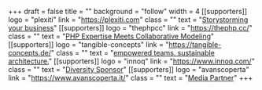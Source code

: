+++
draft = false
title = ""
background = "follow"
width = 4
[[supporters]]
logo = "plexiti"
link = "https://plexiti.com"
class = ""
text = "[Storystorming your business](https://www.plexiti.com)"
[[supporters]]
logo = "thephpcc"
link = "https://thephp.cc/"
class = ""
text = "[PHP Expertise Meets Collaborative Modeling](https://thephp.cc)"
[[supporters]]
logo = "tangible-concepts"
link = "https://tangible-concepts.de/"
class = ""
text = "[empowered teams. sustainable architecture.](https://tangible-concepts.de)"
[[supporters]]
logo = "innoq"
link = "https://www.innoq.com/"
class = ""
text = "[Diversity Sponsor](https://innoq.com)"
[[supporters]]
logo = "avanscoperta"
link = "https://www.avanscoperta.it/"
class = ""
text = "[Media Partner](https://www.avanscoperta.it)"
+++
